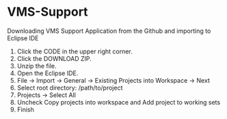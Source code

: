 # VMS-Support

Downloading VMS Support Application from the Github and importing to Eclipse IDE

1.	Click the CODE in the upper right corner.
2.	Click the DOWNLOAD ZIP.
3.	Unzip the file.
4.	Open the Eclipse IDE.
5.	File → Import → General → Existing Projects into Workspace → Next
6.	Select root directory: /path/to/project
7.	Projects → Select All
8.	Uncheck Copy projects into workspace and Add project to working sets
9.	Finish



